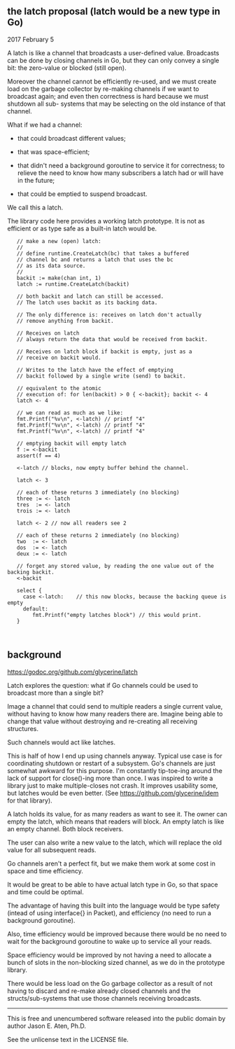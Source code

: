 the latch proposal (latch would be a new type in Go)
----------------------------------------------------

2017 February 5

A latch is like a channel that broadcasts a user-defined
value. Broadcasts can be done by closing channels in Go, but they
can only convey a single bit: the zero-value or blocked (still open).

Moreover the channel cannot be efficiently re-used, and
we must create load on the garbage collector by re-making
channels if we want to broadcast again; and even then
correctness is hard because we must shutdown all sub-
systems that may be selecting on the old instance of that channel.

What if we had a channel:

* that could broadcast different values;

* that was space-efficient;

* that didn't need a background goroutine to service it for correctness; to relieve the need to know how many subscribers a latch had or will have in the future;

* that could be emptied to suspend broadcast.

We call this a latch.

The library code here provides a working latch prototype. It is
not as efficient or as type safe as a built-in latch would be.

~~~
   // make a new (open) latch:
   //
   // define runtime.CreateLatch(bc) that takes a buffered
   // channel bc and returns a latch that uses the bc
   // as its data source.
   //
   backit := make(chan int, 1)
   latch := runtime.CreateLatch(backit)

   // both backit and latch can still be accessed.
   // The latch uses backit as its backing data.

   // The only difference is: receives on latch don't actually
   // remove anything from backit.

   // Receives on latch
   // always return the data that would be received from backit.

   // Receives on latch block if backit is empty, just as a
   // receive on backit would.

   // Writes to the latch have the effect of emptying
   // backit followed by a single write (send) to backit.

   // equivalent to the atomic
   // execution of: for len(backit) > 0 { <-backit}; backit <- 4
   latch <- 4 

   // we can read as much as we like:
   fmt.Printf("%v\n", <-latch) // printf "4"
   fmt.Printf("%v\n", <-latch) // printf "4"
   fmt.Printf("%v\n", <-latch) // printf "4"

   // emptying backit will empty latch
   f := <-backit 
   assert(f == 4)

   <-latch // blocks, now empty buffer behind the channel.

   latch <- 3
   
   // each of these returns 3 immediately (no blocking)
   three := <- latch
   tres  := <- latch
   trois := <- latch

   latch <- 2 // now all readers see 2

   // each of these returns 2 immediately (no blocking)
   two  := <- latch
   dos  := <- latch
   deux := <- latch

   // forget any stored value, by reading the one value out of the backing backit.
   <-backit

   select {
     case <-latch:    // this now blocks, because the backing queue is empty
     default:
        fmt.Printf("empty latches block") // this would print.
   }

   
~~~



background
----------

https://godoc.org/github.com/glycerine/latch

Latch explores the question: what if
Go channels could be used to broadcast
more than a single bit?

Image a channel that could send to multiple readers
a single current value, without having
to know how many readers there are. Imagine
being able to change that value without
destroying and re-creating all receiving structures.

Such channels would act like latches.

This is half of how I end up
using channels anyway. Typical
use case is for coordinating
shutdown or restart of a subsystem.
Go's channels are just somewhat awkward
for this purpose. I'm constantly
tip-toe-ing around the lack of
support for close()-ing more than
once. I was inspired to write a library just to
make multiple-closes not crash. It improves
usability some, but latches would
be even better.
(See https://github.com/glycerine/idem
for that library).

A latch holds its value, for as
many readers as want to see it.
The owner can empty the latch, which
means that readers will block.
An empty latch is like an empty
channel. Both block receivers.

The user can also write a new value
to the latch, which will replace
the old value for all subsequent
reads.

Go channels aren't a perfect fit, but
we make them work at some cost in
space and time efficiency.

It would be great to be able to have
actual latch type in Go, so that space and time
could be optimal.

The advantage of having this built
into the language would be
type safety (intead of using interface{}
in Packet), and efficiency (no
need to run a background goroutine).

Also, time efficiency would be improved
because there would be no need to wait
for the background goroutine to wake
up to service all your reads. 

Space efficiency would be improved
by not having a need to allocate
a bunch of slots in the non-blocking sized channel,
as we do in the prototype library.

There would be less load on the Go
garbage collector
as a result of not having to discard
and re-make already closed channels
and the structs/sub-systems that use
those channels receiving broadcasts.

----

This is free and unencumbered software released into the public domain
by author Jason E. Aten, Ph.D.

See the unlicense text in the LICENSE file.

